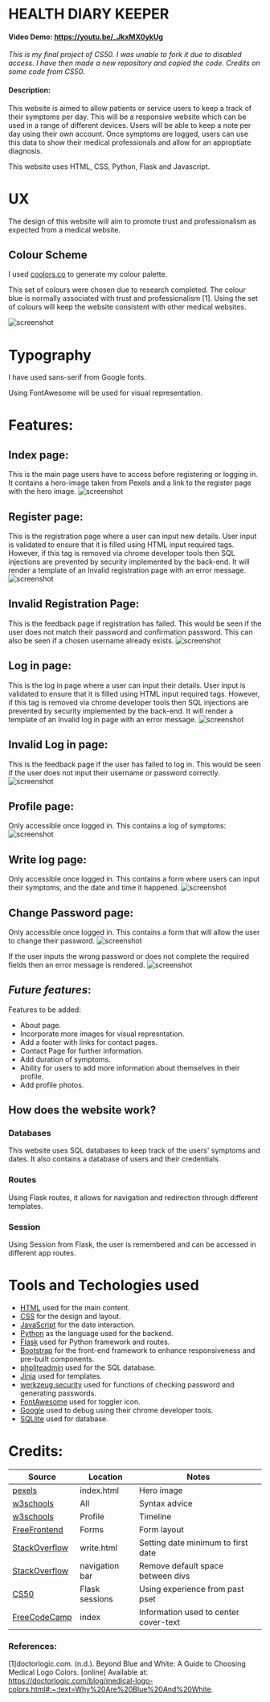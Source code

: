 # HEALTH DIARY KEEPER
#### Video Demo:  <https://youtu.be/_JkxMX0ykUg>
*This is my final project of CS50. I was unable to fork it due to disabled access. I have then made a new repository and copied the code. Credits on some code from CS50.*

#### Description:
This website is aimed to allow patients or service users to keep a track of their symptoms per day. This will be a responsive website which can be used in a range of different devices. Users will be able to keep a note per day using their own account. Once symptoms are logged, users can use this data to show their medical professionals and allow for an approptiate diagnosis.

This website uses HTML, CSS, Python, Flask and Javascript.

# UX
The design of this website will aim to promote trust and professionalism as expected from a medical website.

## Colour Scheme
I used [coolors.co](https://coolors.co/03009d-3ecfff-e1fffe-ffffff-333333) to generate my colour palette.

This set of colours were chosen due to research completed. The colour blue is normally associated with trust and professionalism [1]. Using the set of colours will keep the website consistent with other medical websites.

![screenshot](documentation/cs50-colourschemeproject.png)

# Typography
I have used sans-serif from Google fonts.

Using FontAwesome will be used for visual representation.

# Features:

## Index page:
This is the main page users have to access before registering or logging in. It contains a hero-image taken from Pexels and a link to the register page with the hero image.
![screenshot](documentation/feature01.png)

## Register page:
This is the registration page where a user can input new details. User input is validated to ensure that it is filled using HTML input required tags. However, if this tag is removed via chrome developer tools then SQL injections are prevented by security implemented by the back-end. It will render a template of an Invalid registration page with an error message.
![screenshot](documentation/feature02.png)

## Invalid Registration Page:
This is the feedback page if registration has failed. This would be seen if the user does not match their password and confirmation password. This can also be seen if a chosen username already exists.
![screenshot](documentation/feature03.png)

## Log in page:
This is the log in page where a user can input their details. User input is validated to ensure that it is filled using HTML input required tags. However, if this tag is removed via chrome developer tools then SQL injections are prevented by security implemented by the back-end. It will render a template of an Invalid log in page with an error message.
![screenshot](documentation/feature07.png)

## Invalid Log in page:
This is the feedback page if the user has failed to log in. This would be seen if the user does not input their username or password correctly.
![screenshot](sdocumentation/feature08.png)

## Profile page:
Only accessible once logged in. This contains a log of symptoms:
![screenshot](documentation/feature04.png)

## Write log page:
Only accessible once logged in. This contains a form where users can input their symptoms, and the date and time it happened.
![screenshot](documentation/feature05.png)

## Change Password page:
Only accessible once logged in. This contains a form that will allow the user to change their password.
![screenshot](documentation/feature06.png)

If the user inputs the wrong password or does not complete the required fields then an error message is rendered.
![screenshot](documentation/feature09.png)

## *Future features*:
Features to be added:
* About page.
* Incorporate more images for visual represntation.
* Add a footer with links for contact pages.
* Contact Page for further information.
* Add duration of symptoms.
* Ability for users to add more information about themselves in their profile.
* Add profile photos.

## How does the website work?
### Databases
This website uses SQL databases to keep track of the users' symptoms and dates. It also contains a database of users and their credentials.

### Routes
Using Flask routes, it allows for navigation and redirection through different templates.

### Session
Using Session from Flask, the user is remembered and can be accessed in different app routes.


# Tools and Techologies used
* [HTML](https://en.wikipedia.org/wiki/HTML) used for the main content.
* [CSS](https://en.wikipedia.org/wiki/CSS) for the design and layout.
* [JavaScript](https://www.javascript.com) for the date interaction.
* [Python](https://www.python.org) as the language used for the backend.
* [Flask](https://flask.palletsprojects.com) used for Python framework and routes.
* [Bootstrap](https://getbootstrap.com) for the front-end framework to enhance responsiveness and pre-built components.
* [phpliteadmin](https://www.phpliteadmin.org/) used for the SQL database.
* [Jinja](https://jinja.palletsprojects.com/en/3.1.x/) used for templates.
* [werkzeug.security]() used for functions of checking password and generating passwords.
* [FontAwesome](https://fontawesome.com/) used for toggler icon.
* [Google](https://www.google.co.uk/) used to debug using their chrome developer tools.
* [SQLlite]() used for database.

# Credits:

| Source | Location | Notes |
| --- | --- | --- |
| [pexels](https://www.pexels.com/photo/people-woman-sitting-technology-7089387/)|index.html|Hero image |
| [w3schools](https://www.w3schools.com/) | All | Syntax advice |
| [w3schools](https://www.w3schools.com/howto/howto_css_timeline.asp) | Profile | Timeline
| [FreeFrontend](https://codepen.io/fghty/pen/PojKNEG) | Forms | Form layout|
| [StackOverflow](https://stackoverflow.com/questions/61010768/set-html5-date-field-min-value-based-on-another-html5-date-value) | write.html | Setting date minimum to first date |
| [StackOverflow](https://stackoverflow.com/questions/16489307/remove-gutter-space-for-a-specific-div-only) | navigation bar | Remove default space between divs |
| [CS50](https://cs50.harvard.edu/x/2023/psets/9/finance/) | Flask sessions | Using experience from past pset |
| [FreeCodeCamp](https://www.freecodecamp.org/news/how-to-center-a-div-with-css/) | index | Information used to center cover-text |


### References:
[1]doctorlogic.com. (n.d.). Beyond Blue and White: A Guide to Choosing Medical Logo Colors. [online] Available at: https://doctorlogic.com/blog/medical-logo-colors.html#:~:text=Why%20Are%20Blue%20And%20White.
